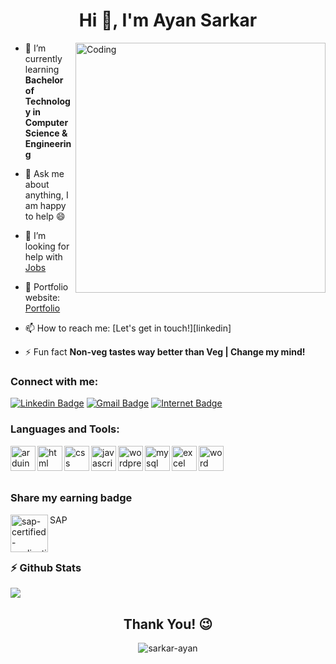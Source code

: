 <h1 align="center">Hi 👋, I'm Ayan Sarkar</h1>

<img align="right" alt="Coding" width="400" src="https://cdn.dribbble.com/users/1162077/screenshots/3848914/programmer.gif">

- 🌱 I’m currently learning **Bachelor of Technology in Computer Science & Engineering**

- 💬 Ask me about anything, I am happy to help :smile:

- 🤝 I’m looking for help with [Jobs](https://ayansarkar.dev)

- 🎯 Portfolio website: [Portfolio](https://ayansarkar.dev/)

- 📫 How to reach me: [Let's get in touch!][linkedin]

- ⚡ Fun fact **Non-veg tastes way better than Veg | Change my mind!**

<!-- - 📝 I regularly write articles on [https://ayansarkar.org/#blog](https://ayansarkar.in/#blog) -->


<!-- ### Blogs posts -->
<!-- BLOG-POST-LIST:START -->
<!-- BLOG-POST-LIST:END -->


### Connect with me:
[![Linkedin Badge](https://img.shields.io/badge/-iayansarkar-blue?style=flat-square&logo=Linkedin&logoColor=white&link=https://www.linkedin.com/in/iayansarkar/)](_https://www.linkedin.com/in/iayansarkar/)
[![Gmail Badge](https://img.shields.io/badge/-contact.ayansarkar@gmail.com-c14438?style=flat-square&logo=Gmail&logoColor=white&link=mailto:contact.ayansarkar@gmail.com)](mailto:contact.ayansarkar@gmail.com) 
[![Internet Badge](https://img.shields.io/badge/-ayansarkar.dev-purple?style=flat-square&logo=internet&logoColor=white&link=https://ayansarkar.dev/)](_https://ayansarkar.dev/)


### Languages and Tools:
<img align="left" alt="arduino" width="40" height="40" href="" target="_blank" rel="noreferrer" src="https://cdn.worldvectorlogo.com/logos/arduino-1.svg"/>
<img align="left" alt="html" width="40" height="40" href="" target="_blank" rel="noreferrer" src="https://user-images.githubusercontent.com/80643467/166917044-8a130c6c-64fc-4ee6-b07c-3947ea4d2e2d.png"/>
<img align="left" alt="css" width="40" height="40" href="" target="_blank" rel="noreferrer" src="https://user-images.githubusercontent.com/80643467/166917442-aa1f2432-b23d-4583-b444-d0cedb419782.png">
<img align="left" alt="javascript" width="40" height="40" href="" target="_blank" rel="noreferrer" src="https://user-images.githubusercontent.com/80643467/166918321-31257a22-eca0-4daa-8183-fcc3b0dd7a1e.png">
<img align="left" alt="wordpress" width="40" height="40" href="" target="_blank" rel="noreferrer" src="https://user-images.githubusercontent.com/80643467/166918304-9cedcaab-5338-4905-b5ad-3b1a5334dcf2.png">
<img align="left" alt="mysql" width="40" height="40" href="" target="_blank" rel="noreferrer" src="https://user-images.githubusercontent.com/80643467/166918886-88959c98-1c65-4929-ad0e-46f840c1878d.png">
<img align="left" alt="excel" width="40" height="40" href="" target="_blank" rel="noreferrer" src="https://user-images.githubusercontent.com/80643467/166918341-d78dc975-8c70-48e0-8ce7-32dd1c702047.png">
<img align="left" alt="word" width="40" height="40" href="" target="_blank" rel="noreferrer" src="https://user-images.githubusercontent.com/80643467/166918355-f17d46d2-8548-4f80-bd4a-1b8ef1469838.png">

<br>
<br>
<br>

### Share my earning badge

<img align="left" alt="sap-certified-application-associate-sap-analytics-cloud" width="60" height="60" href="" target="_blank" rel="noreferrer" src="https://user-images.githubusercontent.com/80643467/220061917-3360f940-1164-4c3e-ba9b-47e6cab452ae.png">
SAP

<br>
<br>
<br>

### :zap: Github Stats
<p>
    <a href="https://gitstats.me/iayansarkar" target="_blank"> 
        <img src="https://github-readme-stats.vercel.app/api?username=iayansarkar&&show_icons=true&hi&theme=dark&count_private=true&include_all_commits=true">
    </a>
</p>


<h2 align="center">Thank You! 😉</h2>

<p align="center"> <img src="https://komarev.com/ghpvc/?username=sarkar-ayan&label=Profile%20views&color=0e75b6&style=flat" alt="sarkar-ayan" /> </p>
